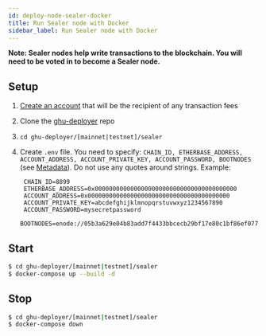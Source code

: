 ```yaml
---
id: deploy-node-sealer-docker
title: Run Sealer node with Docker
sidebar_label: Run Sealer node with Docker
---
```


**Note: Sealer nodes help write transactions to the blockchain. You will need to be voted in to become a Sealer node.**

## Setup
1. [Create an account](deploy-node-create-account.md) that will be the recipient of any transaction fees
2. Clone the [ghu-deployer](https://github.com/ghuchain/ghu-deployer) repo
3. `cd ghu-deployer/[mainnet|testnet]/sealer`
4. Create `.env` file. You need to specify: `CHAIN_ID, ETHERBASE_ADDRESS, ACCOUNT_ADDRESS, ACCOUNT_PRIVATE_KEY, ACCOUNT_PASSWORD, BOOTNODES` (see [Metadata](deploy-node-metadata.md)). Do not use any quotes around strings. Example:

        CHAIN_ID=8899
        ETHERBASE_ADDRESS=0x0000000000000000000000000000000000000000
        ACCOUNT_ADDRESS=0x0000000000000000000000000000000000000000
        ACCOUNT_PRIVATE_KEY=abcdefghijklmnopqrstuvwxyz1234567890
        ACCOUNT_PASSWORD=mysecretpassword
        BOOTNODES=enode://05b3a629e04b83add7f4433bbcecb29bf17e80c1bf86ef077ee58b3cb6355c80b1e619fabec10c5a2fd62ec86ca964e316765522ba7e6910a953d7696b9c2f9b@54.65.41.216:30301,enode://a7234e1d40afea7fd54cede92fd8315ed6814c9c596fcf5a2447443e48e1b2801e92db6e0803451f763a6c8e70297b628e2a1fa0689547d442d2986cc5e9fd58@54.176.185.116:30301

## Start
```bash
$ cd ghu-deployer/[mainnet|testnet]/sealer
$ docker-compose up --build -d
```

## Stop
```bash
$ cd ghu-deployer/[mainnet|testnet]/sealer
$ docker-compose down
```
